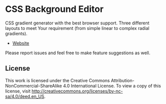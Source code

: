# CSS Background Editor

CSS gradient generator with the best browser support. Three different layouts to meet Your requirement (from simple linear to complex radial gradients).

- [Website](http://www.virtuosoft.eu/tools/css-gradient-generator/)

Please report issues and feel free to make feature suggestions as well.

## License

This work is licensed under the Creative Commons Attribution-NonCommercial-ShareAlike 4.0 International License. To view a copy of this license, visit http://creativecommons.org/licenses/by-nc-sa/4.0/deed.en_US.
